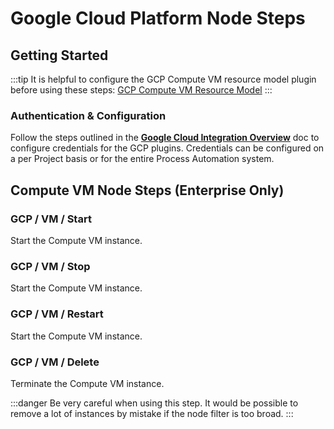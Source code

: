 #  Google Cloud Platform Node Steps

## Getting Started

:::tip
It is helpful to configure the GCP Compute VM resource model plugin before using these steps: [GCP Compute VM Resource Model](/manual/projects/resource-model-sources/gcp.md)
:::

### Authentication & Configuration
Follow the steps outlined in the [**Google Cloud Integration Overview**](/manual/plugins/gcp-plugins-overview) doc to configure credentials for the GCP plugins.
Credentials can be configured on a per Project basis or for the entire Process Automation system.

## Compute VM Node Steps (Enterprise Only)

### GCP / VM / Start

Start the Compute VM instance.

### GCP / VM / Stop

Start the Compute VM instance.

### GCP / VM / Restart

Start the Compute VM instance.

### GCP / VM / Delete

Terminate the Compute VM instance.

:::danger
 Be very careful when using this step.  It would be possible to remove a lot of instances by mistake if the node filter is too broad.
:::
